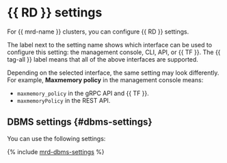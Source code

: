 # {{ RD }} settings

For {{ mrd-name }} clusters, you can configure {{ RD }} settings.

The label next to the setting name shows which interface can be used to configure this setting: the management console, CLI, API, or {{ TF }}. The {{ tag-all }} label means that all of the above interfaces are supported.

Depending on the selected interface, the same setting may look differently. For example, **Maxmemory policy** in the management console means:

- `maxmemory_policy` in the gRPC API and {{ TF }}.
- `maxmemoryPolicy` in the REST API.

## DBMS settings {#dbms-settings}

You can use the following settings:

{% include [mrd-dbms-settings](../../_includes/mdb/mrd-dbms-settings.md) %}
